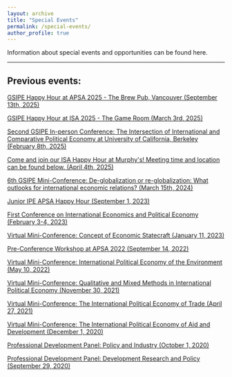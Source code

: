 ```yaml
---
layout: archive
title: "Special Events"
permalink: /special-events/
author_profile: true
---
```


Information about special events and opportunities can be found here.

<hr>

## Previous events:

<a href="https://gsipe-workshop.github.io/files/APSAGSIPE2025.png">GSIPE Happy Hour at APSA 2025 - The Brew Pub, Vancouver (September 13th, 2025)</a>

<a href="https://gsipe-workshop.github.io/files/ISA25-HappyHour-GSIPE.png">GSIPE Happy Hour at ISA 2025 - The Game Room (March 3rd, 2025)</a>

<a href="https://gsipe-workshop.github.io/files/Berkeley_conferences/Berkeley020825_3_compressed.jpg">Second GSIPE In-person Conference: The Intersection of International and Comparative Political Economy at University of California, Berkeley (February 8th, 2025)</a>

<a href="https://gsipe-workshop.github.io/files/GSIPE_flyer.jpg"> Come and join our ISA Happy Hour at Murphy's! Meeting time and location can be found below. (April 4th, 2025) </a>

<a href="https://gsipe-workshop.github.io/files/GSIPE_6th_mini-conference_call_new - Documenti Google.pdf">6th GSIPE Mini-Conference: De-globalization or re-globalization: What outlooks for international economic relations? (March 15th, 2024)</a>


<a href="https://twitter.com/gradstudent_ipe/status/1679871368068775937">Junior IPE APSA Happy Hour (September 1, 2023)</a>

<a href="https://gsipe-workshop.github.io/special-events/First_conference/">First Conference on International Economics and Political Economy (February 3-4, 2023)</a>

<a href="https://gsipe-workshop.github.io/files/miniconference_jan2023.pdf">Virtual Mini-Conference: Concept of Economic Statecraft (January 11, 2023)</a>

<a href="https://gsipe-workshop.github.io/files/GSIPE_APSA_2022_program.pdf">Pre-Conference Workshop at APSA 2022 (September 14, 2022)</a>

<a href="https://gsipe-workshop.github.io/files/Environment-conference-program.pdf">Virtual Mini-Conference: International Political Economy of the Environment (May 10, 2022)</a>

<a href="https://gsipe-workshop.github.io/files/Mixed-methods-conference-program.pdf">Virtual Mini-Conference: Qualitative and Mixed Methods in International Political Economy (November 30, 2021)</a>

<a href="https://gsipe-workshop.github.io/files/Trade-conference-GSIPE-Program.pdf">Virtual Mini-Conference: The International Political Economy of Trade (April 27, 2021)</a>

<a href="https://gsipe-workshop.github.io/files/AD-conference-GSIPE-Program.pdf">Virtual Mini-Conference: The International Political Economy of Aid and Development (December 1, 2020)</a>

<a href="https://gsipe-workshop.github.io/files/Policy_panel.png">Professional Development Panel: Policy and Industry (October 1, 2020)</a>

<a href="https://gsipe-workshop.github.io/files/Dev_panel.png">Professional Development Panel: Development Research and Policy (September 29, 2020)</a>

